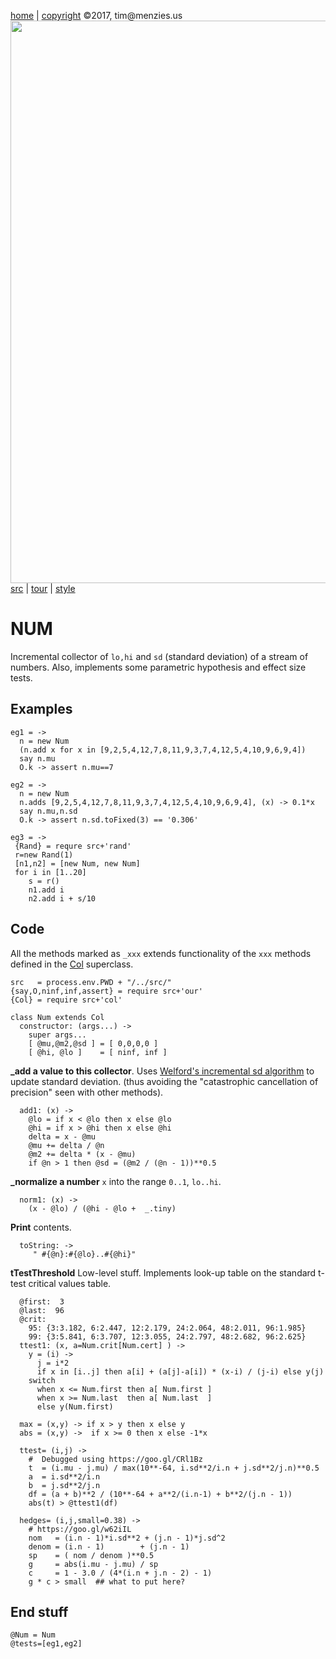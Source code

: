 [home](http://tiny.cc/koff) |
[copyright](https://github.com/koffee/script/blob/master/LICENSE.md) &copy;2017, tim&commat;menzies.us<br>
[<img width=900 src=https://raw.githubusercontent.com/koffee/script/master/img/head.jpg>](http://tiny.cc/koff)<br>
[src](https://github.com/koffee/script/tree/master/src) |
[tour](https://github.com/koffee/script/blob/master/docs/TOUR.md) |
[style](https://github.com/koffee/script/blob/master/docs/STYLE.md)

# NUM

Incremental collector of `lo,hi` and `sd` (standard deviation) of
a stream of numbers. Also, implements some parametric
hypothesis and effect size tests.       

## Examples

    eg1 = ->
      n = new Num
      (n.add x for x in [9,2,5,4,12,7,8,11,9,3,7,4,12,5,4,10,9,6,9,4])
      say n.mu
      O.k -> assert n.mu==7

    eg2 = ->
      n = new Num
      n.adds [9,2,5,4,12,7,8,11,9,3,7,4,12,5,4,10,9,6,9,4], (x) -> 0.1*x
      say n.mu,n.sd
      O.k -> assert n.sd.toFixed(3) == '0.306'

    eg3 = ->
     {Rand} = requre src+'rand'
     r=new Rand(1)
     [n1,n2] = [new Num, new Num]
     for i in [1..20]
        s = r()
        n1.add i
        n2.add i + s/10
          
## Code

All the methods marked as `_xxx` extends functionality of the `xxx`
methods defined in the [Col](col.coffee.md) superclass.

    src   = process.env.PWD + "/../src/" 
    {say,O,ninf,inf,assert} = require src+'our'
    {Col} = require src+'col'

    class Num extends Col
      constructor: (args...) ->
        super args...
        [ @mu,@m2,@sd ] = [ 0,0,0,0 ]
        [ @hi, @lo ]    = [ ninf, inf ]

**_add a value to this collector**.
Uses [Welford's incremental sd
algorithm](https://en.wikipedia.org/wiki/Algorithms_for_calculating_variance#Online_algorithm) to update standard deviation.
(thus avoiding the "catastrophic cancellation of precision" seen
with other methods).

      add1: (x) ->
        @lo = if x < @lo then x else @lo
        @hi = if x > @hi then x else @hi
        delta = x - @mu
        @mu += delta / @n
        @m2 += delta * (x - @mu)
        if @n > 1 then @sd = (@m2 / (@n - 1))**0.5

**_normalize a number**  `x` into the range `0..1`, `lo..hi`.

      norm1: (x) ->
        (x - @lo) / (@hi - @lo +  _.tiny)

**Print** contents.

      toString: ->
         " #{@n}:#{@lo}..#{@hi}"

**tTestThreshold** Low-level stuff. Implements look-up table on the
standard t-test critical values table.

      @first:  3
      @last:  96
      @crit:
        95: {3:3.182, 6:2.447, 12:2.179, 24:2.064, 48:2.011, 96:1.985}
        99: {3:5.841, 6:3.707, 12:3.055, 24:2.797, 48:2.682, 96:2.625}
      ttest1: (x, a=Num.crit[Num.cert] ) ->
        y = (i) ->
          j = i*2
          if x in [i..j] then a[i] + (a[j]-a[i]) * (x-i) / (j-i) else y(j)
        switch
          when x <= Num.first then a[ Num.first ]
          when x >= Num.last  then a[ Num.last  ]
          else y(Num.first)

      max = (x,y) -> if x > y then x else y
      abs = (x,y) ->  if x >= 0 then x else -1*x

      ttest= (i,j) ->
        #  Debugged using https://goo.gl/CRl1Bz
        t  = (i.mu - j.mu) / max(10**-64, i.sd**2/i.n + j.sd**2/j.n)**0.5
        a  = i.sd**2/i.n
        b  = j.sd**2/j.n
        df = (a + b)**2 / (10**-64 + a**2/(i.n-1) + b**2/(j.n - 1))
        abs(t) > @ttest1(df)

      hedges= (i,j,small=0.38) ->
        # https://goo.gl/w62iIL
        nom   = (i.n - 1)*i.sd**2 + (j.n - 1)*j.sd^2
        denom = (i.n - 1)        + (j.n - 1)
        sp    = ( nom / denom )**0.5
        g     = abs(i.mu - j.mu) / sp
        c     = 1 - 3.0 / (4*(i.n + j.n - 2) - 1)
        g * c > small  ## what to put here?

## End stuff

    @Num = Num
    @tests=[eg1,eg2]
